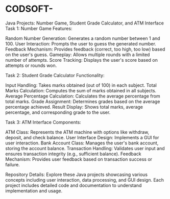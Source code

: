 # CODSOFT-
Java Projects: Number Game, Student Grade Calculator, and ATM Interface
Task 1: Number Game
Features:

Random Number Generation: Generates a random number between 1 and 100.
User Interaction: Prompts the user to guess the generated number.
Feedback Mechanism: Provides feedback (correct, too high, too low) based on the user's guess.
Gameplay: Allows multiple rounds with a limited number of attempts.
Score Tracking: Displays the user's score based on attempts or rounds won.

Task 2: Student Grade Calculator
Functionality:

Input Handling: Takes marks obtained (out of 100) in each subject.
Total Marks Calculation: Computes the sum of marks obtained in all subjects.
Average Percentage Calculation: Calculates the average percentage from total marks.
Grade Assignment: Determines grades based on the average percentage achieved.
Result Display: Shows total marks, average percentage, and corresponding grade to the user.

Task 3: ATM Interface
Components:

ATM Class: Represents the ATM machine with options like withdraw, deposit, and check balance.
User Interface Design: Implements a GUI for user interaction.
Bank Account Class: Manages the user's bank account, storing the account balance.
Transaction Handling: Validates user input and ensures transaction integrity (e.g., sufficient balance).
Feedback Mechanism: Provides user feedback based on transaction success or failure.

Repository Details:
Explore these Java projects showcasing various concepts including user interaction, data processing, and GUI design. Each project includes detailed code and documentation to understand implementation and usage.

